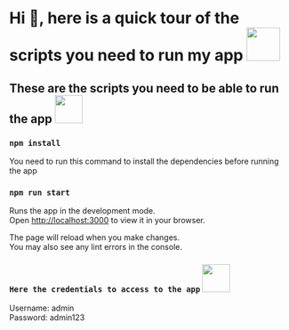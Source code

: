 # Hi 👋, here is a quick tour of the scripts you need to run my app <img src="https://user-images.githubusercontent.com/100805029/223028332-3b1a5d6b-3c19-4cce-8c6b-8826467047f7.png" width="60px" height="60px"></img>

## These are the scripts you need to be able to run the app <img src="https://media.tenor.com/_iHP2IIpDyUAAAAM/gato-papu.gif" width="50px" height="50px"></img>

### `npm install`

You need to run this command to install 
the dependencies before running the app

### `npm run start`

Runs the app in the development mode.\
Open [http://localhost:3000](http://localhost:3000) to view it in your browser.

The page will reload when you make changes.\
You may also see any lint errors in the console.

### `Here the credentials to access to the app` <img src="https://media.tenor.com/_iHP2IIpDyUAAAAM/gato-papu.gif" width="50px" height="50px"></img>

Username: admin <br>
Password: admin123
